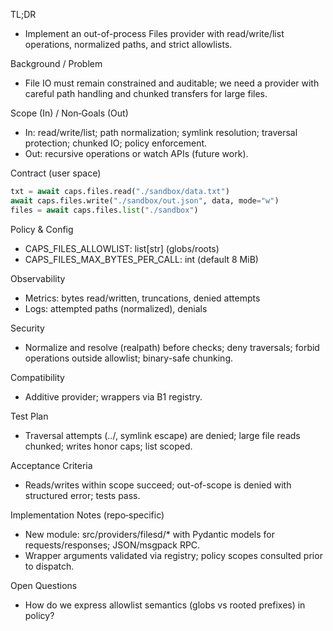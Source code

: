 TL;DR
- Implement an out-of-process Files provider with read/write/list operations, normalized paths, and strict allowlists.

Background / Problem
- File IO must remain constrained and auditable; we need a provider with careful path handling and chunked transfers for large files.

Scope (In) / Non‑Goals (Out)
- In: read/write/list; path normalization; symlink resolution; traversal protection; chunked IO; policy enforcement.
- Out: recursive operations or watch APIs (future work).

Contract (user space)
```py
txt = await caps.files.read("./sandbox/data.txt")
await caps.files.write("./sandbox/out.json", data, mode="w")
files = await caps.files.list("./sandbox")
```

Policy & Config
- CAPS_FILES_ALLOWLIST: list[str] (globs/roots)
- CAPS_FILES_MAX_BYTES_PER_CALL: int (default 8 MiB)

Observability
- Metrics: bytes read/written, truncations, denied attempts
- Logs: attempted paths (normalized), denials

Security
- Normalize and resolve (realpath) before checks; deny traversals; forbid operations outside allowlist; binary-safe chunking.

Compatibility
- Additive provider; wrappers via B1 registry.

Test Plan
- Traversal attempts (../, symlink escape) are denied; large file reads chunked; writes honor caps; list scoped.

Acceptance Criteria
- Reads/writes within scope succeed; out-of-scope is denied with structured error; tests pass.

Implementation Notes (repo‑specific)
- New module: src/providers/filesd/* with Pydantic models for requests/responses; JSON/msgpack RPC.
- Wrapper arguments validated via registry; policy scopes consulted prior to dispatch.

Open Questions
- How do we express allowlist semantics (globs vs rooted prefixes) in policy?

